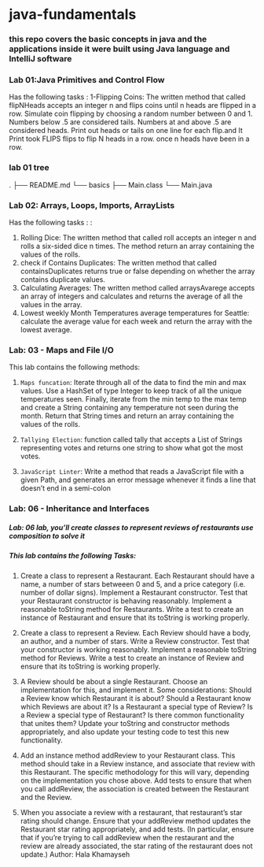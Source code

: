 # java-fundamentals

### this repo covers the basic concepts in java and the applications inside it were built using Java language and IntelliJ software 
### Lab 01:Java Primitives and Control Flow
Has the following tasks :
1-Flipping Coins: The written method that called flipNHeads accepts an integer n and flips coins until n heads
are flipped in a row. Simulate coin flipping by choosing a random number between 0 and 1. Numbers
below .5 are considered tails. Numbers at and above .5 are considered heads. Print out heads or tails on
one line for each flip.and It Print took FLIPS flips to flip N heads in a row. once n heads have been in a row.
### lab 01 tree
.
├── README.md
└── basics
    ├── Main.class
    └── Main.java

### Lab 02: Arrays, Loops, Imports, ArrayLists
Has the following tasks : :
1. Rolling Dice: The written method that called roll accepts an integer n and rolls a six-sided dice n times. The method
return an array containing the values of the rolls.
2.  check if Contains Duplicates: The written method that called containsDuplicates returns true or false
depending on whether the array contains duplicate values.
3. Calculating Averages: The written method called arraysAvarege accepts an array of integers and calculates and
returns the average of all the values in the array.
4.  Lowest weekly Month Temperatures average temperatures for Seattle: calculate the average value for each week and return the array with the lowest average.


### Lab: 03 - Maps and File I/O
This lab contains the following methods:
1. `Maps funcation`:  Iterate through all of the data to find the min and max values. Use a HashSet of type Integer to keep track of all the unique temperatures seen. Finally, iterate from the min temp to the max temp and create a String containing any temperature not seen during the month. Return that String times and return an array containing the values of the rolls.

2. `Tallying Election`:  function called tally that accepts a List of Strings representing votes and returns one string to show what got the most votes.
3. `JavaScript Linter`: Write a method that reads a JavaScript file with a given Path, and generates an error message whenever it finds a line that doesn’t end in a semi-colon

### Lab: 06 - Inheritance and Interfaces 
##### Lab: 06 lab, you’ll create classes to represent reviews of restaurants use composition to solve it 

##### This lab contains the following Tasks:
1. Create a class to represent a Restaurant. Each Restaurant should have a name, a number of stars betweeen 0 and 5, and a price category (i.e. number of dollar signs).
Implement a Restaurant constructor.
Test that your Restaurant constructor is behaving reasonably.
Implement a reasonable toString method for Restaurants.
Write a test to create an instance of Restaurant and ensure that its toString is working properly.

2. Create a class to represent a Review. Each Review should have a body, an author, and a number of stars.
Write a Review constructor.
Test that your constructor is working reasonably.
Implement a reasonable toString method for Reviews.
Write a test to create an instance of Review and ensure that its toString is working properly.

3. A Review should be about a single Restaurant. Choose an implementation for this, and implement it. Some considerations:
Should a Review know which Restaurant it is about?
Should a Restaurant know which Reviews are about it?
Is a Restaurant a special type of Review? Is a Review a special type of Restaurant? Is there common functionality that unites them?
Update your toString and constructor methods appropriately, and also update your testing code to test this new functionality.

4. Add an instance method addReview to your Restaurant class. This method should take in a Review instance, and associate that review with this Restaurant. The specific methodology for this will vary, depending on the implementation you chose above.
Add tests to ensure that when you call addReview, the association is created between the Restaurant and the Review.

5. When you associate a review with a restaurant, that restaurant’s star rating should change. Ensure that your addReview method updates the Restaurant star rating appropriately, and add tests. (In particular, ensure that if you’re trying to call addReview when the restaurant and the review are already associated, the star rating of the restaurant does not update.)
Author: Hala Khamayseh